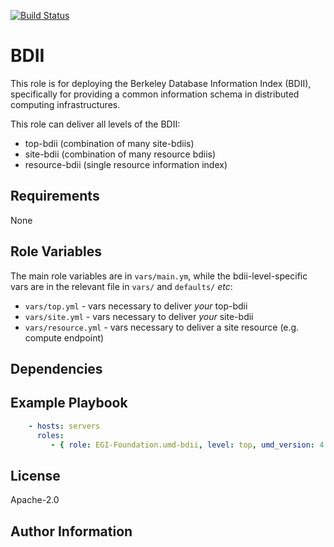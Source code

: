 [![Build Status](https://travis-ci.org/EGI-Foundation/ansible-umd-bdii-role.svg?branch=master)](https://travis-ci.org/EGI-Foundation/ansible-umd-bdii-role)

# BDII

<!-- A brief description of the role goes here. -->
This role is for deploying the Berkeley Database Information Index
(BDII), specifically for providing a common information schema
in distributed computing infrastructures.

This role can deliver all levels of the BDII:

- top-bdii (combination of many site-bdiis)
- site-bdii (combination of many resource bdiis)
- resource-bdii (single resource information index)

## Requirements

<!--
Any pre-requisites that may not be covered by Ansible itself or the role should be
mentioned here.
For instance, if the role uses the EC2 module, it may be a good idea to mention in this section that the boto package is required.
-->
None

## Role Variables

<!--
A description of the settable variables for this role should go here, including any variables that are in defaults/main.yml, vars/main.yml, and any variables that can/should be set via parameters to the role. Any variables that are read from other roles and/or the global scope (ie. hostvars, group vars, etc.) should be mentioned here as well.
-->
The main role variables are in `vars/main.ym`, while the bdii-level-specific
vars are in the relevant file in `vars/` and  `defaults/` _etc_:

- `vars/top.yml` - vars necessary to deliver _your_ top-bdii
- `vars/site.yml` - vars necessary to deliver _your_ site-bdii
- `vars/resource.yml` - vars necessary to deliver  a site resource (e.g. compute endpoint)

## Dependencies

<!--
A list of other roles hosted on Galaxy should go here, plus any details in regards to parameters that may need to be set for other roles, or variables that are used from other roles.

Use https://galaxy.ansible.com/EGI-Foundation/ roles first if possible.
-->

## Example Playbook

<!--
Including an example of how to use your role (for instance, with variables
passed in as parameters) is always nice for users too:
-->

```yaml
    - hosts: servers
      roles:
         - { role: EGI-Foundation.umd-bdii, level: top, umd_version: 4 }
```

## License

Apache-2.0

## Author Information

<!--
Add the relevant contributors
-->